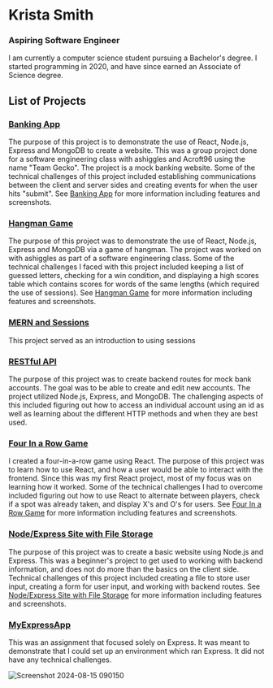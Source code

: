 # Krista Smith
### Aspiring Software Engineer

I am currently a computer science student pursuing a Bachelor's degree. I started programming in 2020, and have since earned an Associate of Science degree. 

## List of Projects

### [Banking App](https://github.com/KristaSmith247/KristaSmith247.github.io/tree/main/MERN-Banking-App)
The purpose of this project is to demonstrate the use of React, Node.js, Express and MongoDB to create a website. This was a group project done for a software engineering class with ashiggles and Acroft96 using the name "Team Gecko". The project is a mock banking website. Some of the technical challenges of this project included establishing communications between the client and server sides and creating events for when the user hits "submit". See [Banking App](https://github.com/KristaSmith247/KristaSmith247.github.io/tree/main/MERN-Banking-App) for more information including features and screenshots.

### [Hangman Game](https://github.com/KristaSmith247/KristaSmith247.github.io/tree/main/MERN-Hangman)

The purpose of this project was to demonstrate the use of React, Node.js, Express and MongoDB via a game of hangman. The project was worked on with ashiggles as part of a software engineering class. Some of the technical challenges I faced with this project included keeping a list of guessed letters, checking for a win condition, and displaying a high scores table which contains scores for words of the same lengths (which required the use of sessions). See [Hangman Game](https://github.com/KristaSmith247/KristaSmith247.github.io/tree/main/MERN-Hangman) for more information including features and screenshots.

### [MERN and Sessions](https://github.com/KristaSmith247/KristaSmith247.github.io/tree/main/MERN-Sessions)
This project served as an introduction to using sessions

### [RESTful API](https://github.com/KristaSmith247/KristaSmith247.github.io/tree/main/RESTful%20API)
The purpose of this project was to create backend routes for mock bank accounts. The goal was to be able to create and edit new accounts. The project utilized Node.js, Express, and MongoDB. The challenging aspects of this included figuring out how to access an individual account using an id as well as learning about the different HTTP methods and when they are best used. 

### [Four In a Row Game](https://github.com/KristaSmith247/KristaSmith247.github.io/tree/main/FourInARow)
I created a four-in-a-row game using React. The purpose of this project was to learn how to use React, and how a user would be able to interact with the frontend. Since this was my first React project, most of my focus was on learning how it worked. Some of the technical challenges I had to overcome included figuring out how to use React to alternate between players, check if a spot was already taken, and display X's and O's for users. See [Four In a Row Game](https://github.com/KristaSmith247/KristaSmith247.github.io/tree/main/FourInARow) for more information including features and screenshots.

### [Node/Express Site with File Storage](https://github.com/KristaSmith247/KristaSmith247.github.io/tree/main/NodeExpressWebsite)
The purpose of this project was to create a basic website using Node.js and Express. This was a beginner's project to get used to working with backend information, and does not do more than the basics on the client side. Technical challenges of this project included creating a file to store user input, creating a form for user input, and working with backend routes. See  [Node/Express Site with File Storage](https://github.com/KristaSmith247/KristaSmith247.github.io/tree/main/NodeExpressWebsite) for more information including features and screenshots.

### [MyExpressApp]()
This was an assignment that focused solely on Express. It was meant to demonstrate that I could set up an environment which ran Express. It did not have any technical challenges.

![Screenshot 2024-08-15 090150](https://github.com/user-attachments/assets/9d3284f1-d6f8-43c4-a5a6-ddfca8574c58)
